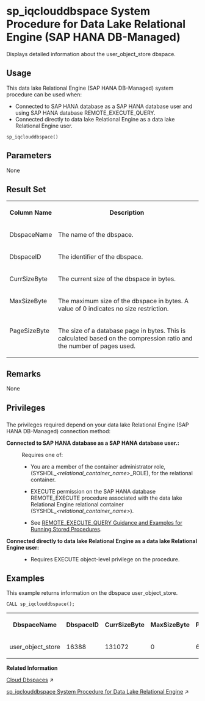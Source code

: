 <!-- loio4240c9a98ce04c2cb85a37ada268acb4 -->

# sp\_iqclouddbspace System Procedure for Data Lake Relational Engine \(SAP HANA DB-Managed\)

Displays detailed information about the user\_object\_store dbspace.



<a name="loio4240c9a98ce04c2cb85a37ada268acb4__section_gz5_gcf_pzb"/>

## Usage

This data lake Relational Engine \(SAP HANA DB-Managed\) system procedure can be used when:

-   Connected to SAP HANA database as a SAP HANA database user and using SAP HANA database REMOTE\_EXECUTE\_QUERY.
-   Connected directly to data lake Relational Engine as a data lake Relational Engine user.



```
sp_iqclouddbspace()
```



<a name="loio4240c9a98ce04c2cb85a37ada268acb4__section_yfd_p1y_tzb"/>

## Parameters

None



<a name="loio4240c9a98ce04c2cb85a37ada268acb4__section_e44_53r_pvb"/>

## Result Set


<table>
<tr>
<th valign="top">

Column Name

</th>
<th valign="top">

Description

</th>
</tr>
<tr>
<td valign="top">

DbspaceName

</td>
<td valign="top">

The name of the dbspace.

</td>
</tr>
<tr>
<td valign="top">

DbspaceID

</td>
<td valign="top">

The identifier of the dbspace.

</td>
</tr>
<tr>
<td valign="top">

CurrSizeByte

</td>
<td valign="top">

The current size of the dbspace in bytes.

</td>
</tr>
<tr>
<td valign="top">

MaxSizeByte

</td>
<td valign="top">

The maximum size of the dbspace in bytes. A value of 0 indicates no size restriction.

</td>
</tr>
<tr>
<td valign="top">

PageSizeByte

</td>
<td valign="top">

The size of a database page in bytes. This is calculated based on the compression ratio and the number of pages used.

</td>
</tr>
</table>



<a name="loio4240c9a98ce04c2cb85a37ada268acb4__section_emv_x1y_tzb"/>

## Remarks

None



<a name="loio4240c9a98ce04c2cb85a37ada268acb4__section_psc_lw1_1yb"/>

## Privileges



### 

The privileges required depend on your data lake Relational Engine \(SAP HANA DB-Managed\) connection method:


<dl>
<dt><b>

Connected to SAP HANA database as a SAP HANA database user.:

</b></dt>
<dd>

Requires one of:

-   You are a member of the container administrator role, \(SYSHDL\_*<relational\_container\_name\>*\_ROLE\), for the relational container.
-   EXECUTE permission on the SAP HANA database REMOTE\_EXECUTE procedure associated with the data lake Relational Engine relational container \(SYSHDL\_*<relational\_container\_name\>*\).

-   See [REMOTE\_EXECUTE\_QUERY Guidance and Examples for Running Stored Procedures](remote-execute-query-guidance-and-examples-for-running-stored-procedures-3e7f86d.md).




</dd><dt><b>

Connected directly to data lake Relational Engine as a data lake Relational Engine user:

</b></dt>
<dd>

-   Requires EXECUTE object-level privilege on the procedure.



</dd>
</dl>



<a name="loio4240c9a98ce04c2cb85a37ada268acb4__section_n5j_v3r_pvb"/>

## Examples

This example returns information on the dbspace user\_object\_store.

```
CALL sp_iqclouddbspace();
```


<table>
<tr>
<th valign="top">

DbspaceName

</th>
<th valign="top">

DbspaceID

</th>
<th valign="top">

CurrSizeByte

</th>
<th valign="top">

MaxSizeByte

</th>
<th valign="top">

PageSizeByte

</th>
</tr>
<tr>
<td valign="top">

user\_object\_store

</td>
<td valign="top">

16388

</td>
<td valign="top">

131072

</td>
<td valign="top">

0

</td>
<td valign="top">

65536

</td>
</tr>
</table>

**Related Information**  


[Cloud Dbspaces](https://help.sap.com/viewer/a896c6a184f21015b5bcf4c7a967df07/2024_1_QRC/en-US/493eb818429e4996b3da4153192a9efa.html "In a cloud dbspace, the database engine stores a user dbspace in object storage solutions such as Microsoft Azure Blob Storage, AWS Simple Storage Service (S3), or Google Cloud Storage. In a cloud dbspace, database pages are physically stored as objects as opposed to regular file system blocks.") :arrow_upper_right:

[sp_iqclouddbspace System Procedure for Data Lake Relational Engine](https://help.sap.com/viewer/19b3964099384f178ad08f2d348232a9/2024_1_QRC/en-US/4ef0219c16ec4f578395e34785797cfe.html "Displays detailed information about the user_object_store dbspace.") :arrow_upper_right:

